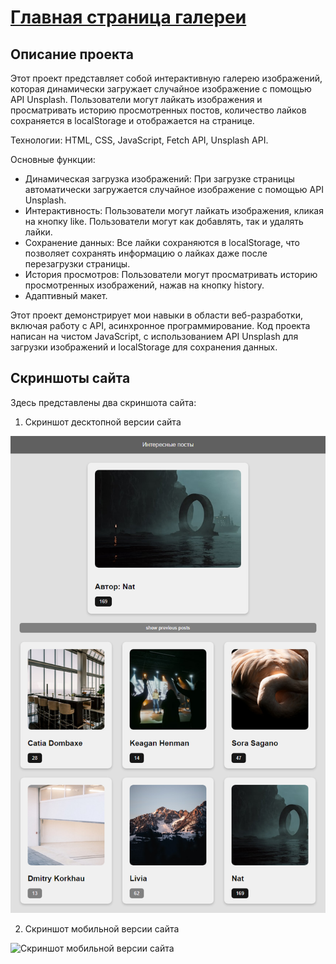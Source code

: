 # [Главная страница галереи](https:// "Ссылка на сайт")

## Описание проекта

Этот проект представляет собой интерактивную галерею изображений, которая динамически загружает случайное изображение с помощью API Unsplash. Пользователи могут лайкать изображения и просматривать историю просмотренных постов, количество лайков сохраняется в localStorage и отображается на странице.

   Технологии: HTML, CSS, JavaScript, Fetch API, Unsplash API.

   Основные функции:

   * Динамическая загрузка изображений: При загрузке страницы автоматически загружается случайное изображение с помощью API Unsplash.
   * Интерактивность: Пользователи могут лайкать изображения, кликая на кнопку like. Пользователи могут как добавлять, так и удалять лайки. 
   * Сохранение данных: Все лайки сохраняются в localStorage, что позволяет сохранять информацию о лайках даже после перезагрузки страницы.
   * История просмотров: Пользователи могут просматривать историю просмотренных изображений, нажав на кнопку history.
   * Адаптивный макет.


Этот проект демонстрирует мои навыки в области веб-разработки, включая работу с API, асинхронное программирование. Код проекта написан на чистом JavaScript, с использованием API Unsplash для загрузки изображений и localStorage для сохранения данных.

## Скриншоты сайта

Здесь представлены два скриншота сайта:

1. Скриншот десктопной версии сайта
 
![Скриншот десктопной версии сайта](./screenshots/siteDesktop.png)

2. Скриншот мобильной версии сайта

![Скриншот мобильной версии сайта](./screenshots/siteMobile.png)
